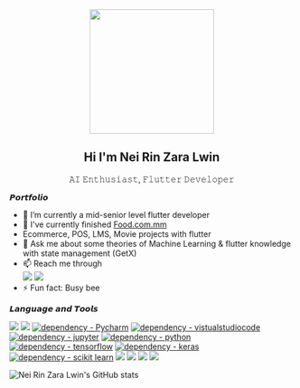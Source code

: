 <div align="center"><img width="auto" height="220px" src="https://ouch-cdn2.icons8.com/BspfrbRwYEUcdvjtFw6e-7RCiGlMGP_24gkRM5IGJFQ/rs:fit:952:912/czM6Ly9pY29uczgu/b3VjaC1wcm9kLmFz/c2V0cy9wbmcvMTI3/LzQxODFmMTUwLTBh/YjQtNDEwMi04YTA2/LWQwYmViNjVkYmFh/OC5wbmc.png" /></div>

<h2 align="center">Hi I'm Nei Rin Zara Lwin</h2>
<p align="center">𝙰𝙸 𝙴𝚗𝚝𝚑𝚞𝚜𝚒𝚊𝚜𝚝, 𝙵𝚕𝚞𝚝𝚝𝚎𝚛 𝙳𝚎𝚟𝚎𝚕𝚘𝚙𝚎𝚛</p>


𝙋𝙤𝙧𝙩𝙛𝙤𝙡𝙞𝙤

- 🔭 I’m currently a mid-senior level flutter developer
- 🌱 I've currently finished [Food.com.mm](https://apps.apple.com/us/app/food-com-mm/id6446515746)
- Ecommerce, POS, LMS, Movie projects with flutter
- 💬 Ask me about some theories of Machine Learning & flutter knowledge with state management (GetX)
- 📫 Reach me through <br>
<a href='https://www.facebook.com/lwinneirinzara'><img src = 'https://img.shields.io/badge/Nei Rin Zara Lwin-white?style=for-the-badge&logo=facebook&logoColor=1877F2'></a>
<a href='https://www.instagram.com/nei_rin_zara_lwin/'><img src = 'https://img.shields.io/badge/@nei_rin_zara_lwin-white?style=for-the-badge&logo=instagram&logoColor=E4405F'></a>
- ⚡ Fun fact: Busy bee


𝙇𝙖𝙣𝙜𝙪𝙖𝙜𝙚 𝙖𝙣𝙙 𝙏𝙤𝙤𝙡𝙨

<p align="left"> 
    <a href = 'https://pytorch.org'><img src = 'https://img.shields.io/badge/-Pytorch-white?style=for-the-badge&logo=pytorch'></img></a>
    <a href = 'https://www.anaconda.com/'><img src = 'https://img.shields.io/badge/-Anaconda-white?style=for-the-badge&logo=anaconda'></img></a>
    <a href="https://www.npmjs.com/package/Pycharm"><img src="https://img.shields.io/badge/Pycharm-white?style=for-the-badge&logo=Pycharm&logoColor=black" alt="dependency - Pycharm"></a>
    <a href="https://code.visualstudio.com/"><img src="https://img.shields.io/badge/vscode-white?style=for-the-badge&logo=visualstudiocode&logoColor=blue" alt="dependency - vistualstudiocode" alt="Package - virtualstudiocode"></a>
    <a href="https://jupyter.org/"><img src="https://img.shields.io/badge/jupyter-white?style=for-the-badge&logo=jupyter&logoColor=default" alt="dependency - jupyter" alt="Package - jupyter"></a>
    <a href="https://www.python.org/"><img src="https://img.shields.io/badge/python-white?style=for-the-badge&logo=python&logoColor=default" alt="dependency - python" alt="Package - python"></a>
    <a href="https://www.tensorflow.org/"><img src="https://img.shields.io/badge/tensorflow-white?style=for-the-badge&logo=tensorflow&logoColor=default" alt="dependency - tensorflow" alt="Package - tensorflow"></a>
    <a href="https://keras.io/"><img src="https://img.shields.io/badge/keras-white?style=for-the-badge&logo=keras&logoColor=red" alt="dependency - keras" alt="Package - keras"></a>
    <a href="https://scikit-learn.org/stable/"><img src="https://img.shields.io/badge/scikit learn-white?style=for-the-badge&logo=scikit learn&logoColor=red" alt="dependency - scikit learn" alt="Package - scikit learn"></a>
<a href="https://www.microsoft.com/"><img src="https://img.shields.io/badge/Window 11-white?style=for-the-badge&logo=windows&logoColor=0078D6"></a> 
<a href="https://dart.dev/"><img src="https://img.shields.io/badge/Dart-white?style=for-the-badge&logo=dart&logoColor=0175C2"></a>
<a href="https://flutter.dev/"><img src="https://img.shields.io/badge/Flutter-white?style=for-the-badge&logo=flutter&logoColor=02569B"></a> 
<a href="https://flutter.dev/"><img src="https://img.shields.io/badge/NVIDIA-GTX1660Ti-76B900?style=for-the-badge&logo=nvidia&logoColor=white"></a> 
</p>

![Nei Rin Zara Lwin's GitHub stats](https://github-readme-stats.vercel.app/api?username=neirinzaralwin&show_icons=true&theme=radical&text_color=black&bg_color=white&title_color=5200bd&icon_color=blue)
